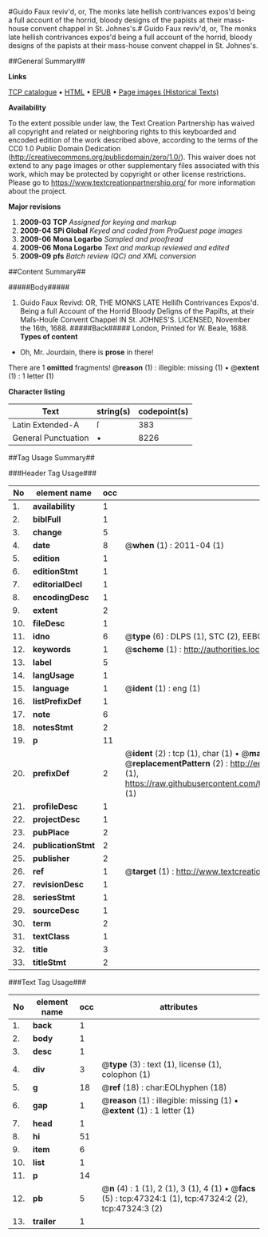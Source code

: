 #Guido Faux reviv'd, or, The monks late hellish contrivances expos'd being a full account of the horrid, bloody designs of the papists at their mass-house convent chappel in St. Johnes's.#
Guido Faux reviv'd, or, The monks late hellish contrivances expos'd being a full account of the horrid, bloody designs of the papists at their mass-house convent chappel in St. Johnes's.

##General Summary##

**Links**

[TCP catalogue](http://www.ota.ox.ac.uk/tcp/)  • 
[HTML](http://tei.it.ox.ac.uk/tcp/Texts-HTML/free/A42/A42297.html)  • 
[EPUB](http://tei.it.ox.ac.uk/tcp/Texts-EPUB/free/A42/A42297.epub) • 
[Page images (Historical Texts)](https://historicaltexts.jisc.ac.uk/eebo-11295072e)

**Availability**

To the extent possible under law, the Text Creation Partnership has waived all copyright and related or neighboring rights to this keyboarded and encoded edition of the work described above, according to the terms of the CC0 1.0 Public Domain Dedication (http://creativecommons.org/publicdomain/zero/1.0/). This waiver does not extend to any page images or other supplementary files associated with this work, which may be protected by copyright or other license restrictions. Please go to https://www.textcreationpartnership.org/ for more information about the project.

**Major revisions**

1. __2009-03__ __TCP__ *Assigned for keying and markup*
1. __2009-04__ __SPi Global__ *Keyed and coded from ProQuest page images*
1. __2009-06__ __Mona Logarbo__ *Sampled and proofread*
1. __2009-06__ __Mona Logarbo__ *Text and markup reviewed and edited*
1. __2009-09__ __pfs__ *Batch review (QC) and XML conversion*

##Content Summary##

#####Body#####

1. Guido Faux Revivd: OR, THE MONKS LATE Helliſh Contrivances Expos'd. Being a full Account of the Horrid Bloody Deſigns of the Papiſts, at their Maſs-Houſe Convent Chappel IN St. JOHNES'S.
LICENSED, November the 16th, 1688.
#####Back#####
London, Printed for W. Beale, 1688.
**Types of content**

  * Oh, Mr. Jourdain, there is **prose** in there!

There are 1 **omitted** fragments! 
 @__reason__ (1) : illegible: missing (1)  •  @__extent__ (1) : 1 letter (1)

**Character listing**


|Text|string(s)|codepoint(s)|
|---|---|---|
|Latin Extended-A|ſ|383|
|General Punctuation|•|8226|

##Tag Usage Summary##

###Header Tag Usage###

|No|element name|occ|attributes|
|---|---|---|---|
|1.|__availability__|1||
|2.|__biblFull__|1||
|3.|__change__|5||
|4.|__date__|8| @__when__ (1) : 2011-04 (1)|
|5.|__edition__|1||
|6.|__editionStmt__|1||
|7.|__editorialDecl__|1||
|8.|__encodingDesc__|1||
|9.|__extent__|2||
|10.|__fileDesc__|1||
|11.|__idno__|6| @__type__ (6) : DLPS (1), STC (2), EEBO-CITATION (1), OCLC (1), VID (1)|
|12.|__keywords__|1| @__scheme__ (1) : http://authorities.loc.gov/ (1)|
|13.|__label__|5||
|14.|__langUsage__|1||
|15.|__language__|1| @__ident__ (1) : eng (1)|
|16.|__listPrefixDef__|1||
|17.|__note__|6||
|18.|__notesStmt__|2||
|19.|__p__|11||
|20.|__prefixDef__|2| @__ident__ (2) : tcp (1), char (1)  •  @__matchPattern__ (2) : ([0-9\-]+):([0-9IVX]+) (1), (.+) (1)  •  @__replacementPattern__ (2) : http://eebo.chadwyck.com/downloadtiff?vid=$1&page=$2 (1), https://raw.githubusercontent.com/textcreationpartnership/Texts/master/tcpchars.xml#$1 (1)|
|21.|__profileDesc__|1||
|22.|__projectDesc__|1||
|23.|__pubPlace__|2||
|24.|__publicationStmt__|2||
|25.|__publisher__|2||
|26.|__ref__|1| @__target__ (1) : http://www.textcreationpartnership.org/docs/. (1)|
|27.|__revisionDesc__|1||
|28.|__seriesStmt__|1||
|29.|__sourceDesc__|1||
|30.|__term__|2||
|31.|__textClass__|1||
|32.|__title__|3||
|33.|__titleStmt__|2||


###Text Tag Usage###

|No|element name|occ|attributes|
|---|---|---|---|
|1.|__back__|1||
|2.|__body__|1||
|3.|__desc__|1||
|4.|__div__|3| @__type__ (3) : text (1), license (1), colophon (1)|
|5.|__g__|18| @__ref__ (18) : char:EOLhyphen (18)|
|6.|__gap__|1| @__reason__ (1) : illegible: missing (1)  •  @__extent__ (1) : 1 letter (1)|
|7.|__head__|1||
|8.|__hi__|51||
|9.|__item__|6||
|10.|__list__|1||
|11.|__p__|14||
|12.|__pb__|5| @__n__ (4) : 1 (1), 2 (1), 3 (1), 4 (1)  •  @__facs__ (5) : tcp:47324:1 (1), tcp:47324:2 (2), tcp:47324:3 (2)|
|13.|__trailer__|1||
